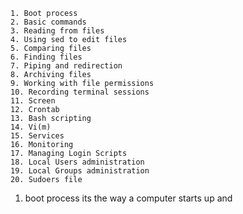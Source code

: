     1. Boot process
    2. Basic commands
    3. Reading from files
    4. Using sed to edit files
    5. Comparing files
    6. Finding files
    7. Piping and redirection
    8. Archiving files
    9. Working with file permissions
    10. Recording terminal sessions
    11. Screen
    12. Crontab
    13. Bash scripting
    14. Vi(m)
    15. Services
    16. Monitoring
    17. Managing Login Scripts
    18. Local Users administration
    19. Local Groups administration
    20. Sudoers file


1. boot process
its the way a computer starts up and 